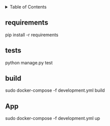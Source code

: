 <div id="top"></div>




<!-- TABLE OF CONTENTS -->
<details>
  <summary>Table of Contents</summary>
  <ol>
    <li>
      <a href="#about-the-project">About The Project</a>
      <ul>
        <li><a href="#requirements">Install requirements</a></li>
        <li><a href="#tests">Run tests</a></li>
        <li><a href="#build">Build app</a></li>
        <li><a href="#App">Run App</a></li>
      </ul>
    </li>
   
  </ol>
</details>



<!-- ABOUT THE PROJECT -->
## requirements

  pip install -r requirements
   

## tests

  python manage.py test


## build

sudo docker-compose -f development.yml build
  

## App

sudo docker-compose -f development.yml up   

   
